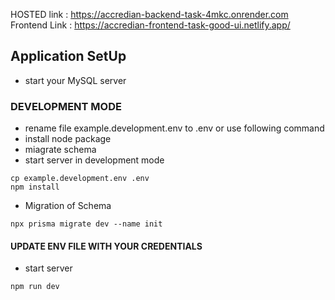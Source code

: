 HOSTED link : https://accredian-backend-task-4mkc.onrender.com
Frontend Link : https://accredian-frontend-task-good-ui.netlify.app/

## Application SetUp


- start your MySQL server
### DEVELOPMENT MODE

- rename file example.development.env to .env or use following command
- install node package
- miagrate schema
- start server in development mode

```
cp example.development.env .env
npm install

```

-  Migration of Schema
```
npx prisma migrate dev --name init
```

#### UPDATE ENV FILE WITH YOUR CREDENTIALS

- start server
```
npm run dev
```


